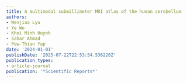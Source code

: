 ```yaml
---
title: A multimodal submillimeter MRI atlas of the human cerebellum
authors:
- Wenjiao Lyu
- Ye Wu
- Khoi Minh Huynh
- Sahar Ahmad
- Pew-Thian Yap
date: '2024-01-01'
publishDate: '2025-07-22T22:53:54.536220Z'
publication_types:
- article-journal
publication: '*Scientific Reports*'
---
```

